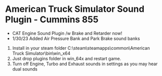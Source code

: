 # American Truck Simulator Sound Plugin - Cummins 855 

- CAT Engine Sound Plugin /w Brake and Retarder now!
- 1/30/23 Added Air Pressure Bank and Park Brake sound banks

1. Install in your steam folder C:\steam\steamapps\common\American Truck Simulator\bin\win_x64
2. Just drop plugins folder in win_64x and restart game.
3. Turn off Engine, Turbo and Exhaust sounds in settings as you may hear dual sounds
